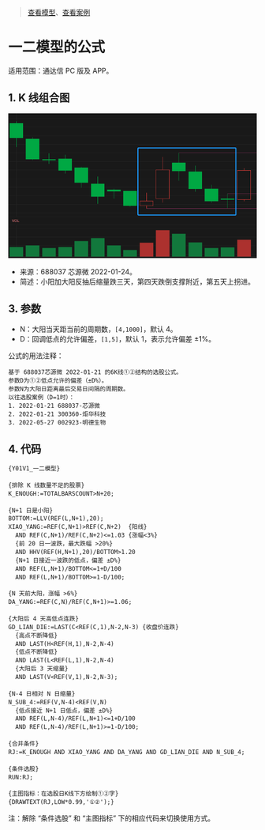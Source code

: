 > [查看模型](./README.md)、[查看案例](./Y01-案例.md)

# 一二模型的公式

适用范围：通达信 PC 版及 APP。

## 1. K 线组合图

![](./assets/Y01V1.png)

- 来源：688037 芯源微 2022-01-24。
- 简述：小阳加大阳反抽后缩量跌三天，第四天跌倒支撑附近，第五天上拐进。

## 3. 参数

- N：大阳当天距当前的周期数，`[4,1000]`，默认 4。
- D：回调低点的允许偏差，`[1,5]`，默认 1，表示允许偏差 ±1%。

公式的用法注释：

```
基于 688037芯源微 2022-01-21 的6K线①②结构的选股公式。
参数D为①②低点允许的偏差（±D%）。
参数N为大阳日距离最后交易日间隔的周期数。
以往选股案例（D=1时）：
1. 2022-01-21 688037-芯源微 
2. 2022-01-21 300360-炬华科技
3. 2022-05-27 002923-明德生物
```

## 4. 代码

```txt
{Y01V1_一二模型}

{排除 K 线数量不足的股票}
K_ENOUGH:=TOTALBARSCOUNT>N+20;

{N+1 日是小阳}
BOTTOM:=LLV(REF(L,N+1),20);
XIAO_YANG:=REF(C,N+1)>REF(C,N+2)  {阳线}
  AND REF(C,N+1)/REF(C,N+2)<=1.03 {涨幅<3%}
  {前 20 日一波跌，最大跌幅 >20%}
  AND HHV(REF(H,N+1),20)/BOTTOM>1.20
  {N+1 日接近一波跌的低点，偏差 ±D%}
  AND REF(L,N+1)/BOTTOM<=1+D/100
  AND REF(L,N+1)/BOTTOM>=1-D/100;

{N 天前大阳，涨幅 >6%}
DA_YANG:=REF(C,N)/REF(C,N+1)>=1.06;

{大阳后 4 天高低点连跌}
GD_LIAN_DIE:=LAST(C<REF(C,1),N-2,N-3) {收盘价连跌}
  {高点不断降低}
  AND LAST(H<REF(H,1),N-2,N-4)
  {低点不断降低}
  AND LAST(L<REF(L,1),N-2,N-4)
  {大阳后 3 天缩量}
  AND LAST(V<REF(V,1),N-2,N-3);

{N-4 日相对 N 日缩量}
N_SUB_4:=REF(V,N-4)<REF(V,N)
  {低点接近 N+1 日低点，偏差 ±D%}
  AND REF(L,N-4)/REF(L,N+1)<=1+D/100
  AND REF(L,N-4)/REF(L,N+1)>=1-D/100;

{合并条件}
RJ:=K_ENOUGH AND XIAO_YANG AND DA_YANG AND GD_LIAN_DIE AND N_SUB_4;

{条件选股}
RUN:RJ;

{主图指标：在选股日K线下方绘制①②字}
{DRAWTEXT(RJ,LOW*0.99,'①②');}
```

注：解除 “条件选股” 和 “主图指标” 下的相应代码来切换使用方式。